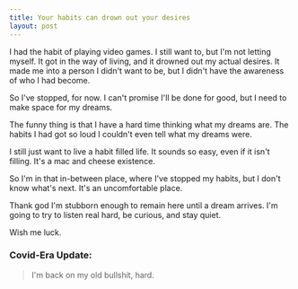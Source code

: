 ```yaml
---
title: Your habits can drown out your desires
layout: post
---
```


I had the habit of playing video games. I still want to, but I'm not letting myself. It got in the way of living, and it drowned out my actual desires. It made me into a person I didn't want to be, but I didn't have the awareness of who I had become.

So I've stopped, for now. I can't promise I'll be done for good, but I need to make space for my dreams. 

The funny thing is that I have a hard time thinking what my dreams are. The habits I had got so loud I couldn't even tell what my dreams were.

I still just want to live a habit filled life. It sounds so easy, even if it isn't filling. It's a mac and cheese existence.

So I'm in that in-between place, where I've stopped my habits, but I don't know what's next. It's an uncomfortable place.

Thank god I'm stubborn enough to remain here until a dream arrives. I'm going to try to listen real hard, be curious, and stay quiet.

Wish me luck.

### Covid-Era Update:
> I'm back on my old bullshit, hard.